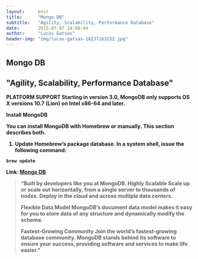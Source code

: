 ```yaml
---
layout:     post
title:      "Mongo DB"
subtitle:   "Agility, Scalability, Performance Database"
date:       2015-07-07 14:00:44
author:     "Lucas Gatsas"
header-img: "img/lucas-gatsas-16237163152.jpg"
---
```

<h2 class="section-heading">Mongo DB</h2>
<h2 class="section-heading">"Agility, Scalability, Performance Database"</h2>



<strong>
PLATFORM SUPPORT
Starting in version 3.0, MongoDB only supports OS X versions 10.7 (Lion) on Intel x86-64 and later.<strong>


<strong>Install MongoDB</strong>

You can install MongoDB with <strong>Homebrew</strong> or manually. This section describes both.


1. Update Homebrew’s package database.
In a system shell, issue the following command: 

<code>brew update </code>


Link: <a href="https://www.mongodb.org">Mongo DB</a>



<blockquote>
“Built by developers like you at MongoDB. <strong>Highly Scalable</strong>
Scale up or scale out horizontally, from a single server to thousands of nodes. Deploy in the cloud and across multiple data centers.

 <strong>Flexible Data Model </strong>
MongoDB’s document data model makes it easy for you to store data of any structure and dynamically modify the schema.


 <strong>Fastest-Growing Community </strong>
Join the world’s fastest-growing database community. MongoDB stands behind its software to ensure your success, providing software and services to make life easier.” 
</blockquote>

